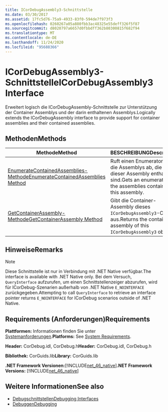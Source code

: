 ```yaml
---
title: ICorDebugAssembly3-Schnittstelle
ms.date: 03/30/2017
ms.assetid: 17fc5d76-75a9-4933-83f0-594de7f973f3
ms.openlocfilehash: 0260267a05a880fbb3ac48325e55deff326f5f87
ms.sourcegitcommit: d8020797a6657d0fbbdff362b80300815f682f94
ms.translationtype: MT
ms.contentlocale: de-DE
ms.lasthandoff: 11/24/2020
ms.locfileid: "95688366"
---
```

# <a name="icordebugassembly3-interface"></a><span data-ttu-id="c069b-102">ICorDebugAssembly3-Schnittstelle</span><span class="sxs-lookup"><span data-stu-id="c069b-102">ICorDebugAssembly3 Interface</span></span>

<span data-ttu-id="c069b-103">Erweitert logisch die ICorDebugAssembly-Schnittstelle zur Unterstützung der Container Assemblys und der darin enthaltenen Assemblys.</span><span class="sxs-lookup"><span data-stu-id="c069b-103">Logically extends the ICorDebugAssembly interface to provide support for container assemblies and their contained assemblies.</span></span>  
  
## <a name="methods"></a><span data-ttu-id="c069b-104">Methoden</span><span class="sxs-lookup"><span data-stu-id="c069b-104">Methods</span></span>  
  
|<span data-ttu-id="c069b-105">Methode</span><span class="sxs-lookup"><span data-stu-id="c069b-105">Method</span></span>|<span data-ttu-id="c069b-106">BESCHREIBUNG</span><span class="sxs-lookup"><span data-stu-id="c069b-106">Description</span></span>|  
|------------|-----------------|  
|[<span data-ttu-id="c069b-107">EnumerateContainedAssemblies-Methode</span><span class="sxs-lookup"><span data-stu-id="c069b-107">EnumerateContainedAssemblies Method</span></span>](icordebugassembly3-enumeratecontainedassemblies-method.md)|<span data-ttu-id="c069b-108">Ruft einen Enumerator für die Assemblys ab, die in dieser Assembly enthalten sind.</span><span class="sxs-lookup"><span data-stu-id="c069b-108">Gets an enumerator for the assemblies contained in this assembly.</span></span>|  
|[<span data-ttu-id="c069b-109">GetContainerAssembly-Methode</span><span class="sxs-lookup"><span data-stu-id="c069b-109">GetContainerAssembly Method</span></span>](icordebugassembly3-getcontainerassembly-method.md)|<span data-ttu-id="c069b-110">Gibt die Container-Assembly dieses `ICorDebugAssembly3`-Objekts aus.</span><span class="sxs-lookup"><span data-stu-id="c069b-110">Returns the container assembly of this `ICorDebugAssembly3` object.</span></span>|  
  
## <a name="remarks"></a><span data-ttu-id="c069b-111">Hinweise</span><span class="sxs-lookup"><span data-stu-id="c069b-111">Remarks</span></span>  
  
> [!NOTE]
> <span data-ttu-id="c069b-112">Diese Schnittstelle ist nur in Verbindung mit .NET Native verfügbar.</span><span class="sxs-lookup"><span data-stu-id="c069b-112">The interface is available with .NET Native only.</span></span> <span data-ttu-id="c069b-113">Bei dem Versuch, `QueryInterface` aufzurufen, um einen Schnittstellenzeiger abzurufen, wird für ICorDebug-Szenarien außerhalb von .NET Native `E_NOINTERFACE` zurückgegeben.</span><span class="sxs-lookup"><span data-stu-id="c069b-113">Attempting to call `QueryInterface` to retrieve an interface pointer returns `E_NOINTERFACE` for ICorDebug scenarios outside of .NET Native.</span></span>  
  
## <a name="requirements"></a><span data-ttu-id="c069b-114">Requirements (Anforderungen)</span><span class="sxs-lookup"><span data-stu-id="c069b-114">Requirements</span></span>  

 <span data-ttu-id="c069b-115">**Plattformen:** Informationen finden Sie unter [Systemanforderungen](../../get-started/system-requirements.md).</span><span class="sxs-lookup"><span data-stu-id="c069b-115">**Platforms:** See [System Requirements](../../get-started/system-requirements.md).</span></span>  
  
 <span data-ttu-id="c069b-116">**Header:** CorDebug.idl, CorDebug.h</span><span class="sxs-lookup"><span data-stu-id="c069b-116">**Header:** CorDebug.idl, CorDebug.h</span></span>  
  
 <span data-ttu-id="c069b-117">**Bibliothek:** CorGuids.lib</span><span class="sxs-lookup"><span data-stu-id="c069b-117">**Library:** CorGuids.lib</span></span>  
  
 <span data-ttu-id="c069b-118">**.NET Framework Versionen:**[!INCLUDE[net_46_native](../../../../includes/net-46-native-md.md)]</span><span class="sxs-lookup"><span data-stu-id="c069b-118">**.NET Framework Versions:** [!INCLUDE[net_46_native](../../../../includes/net-46-native-md.md)]</span></span>  
  
## <a name="see-also"></a><span data-ttu-id="c069b-119">Weitere Informationen</span><span class="sxs-lookup"><span data-stu-id="c069b-119">See also</span></span>

- [<span data-ttu-id="c069b-120">Debugschnittstellen</span><span class="sxs-lookup"><span data-stu-id="c069b-120">Debugging Interfaces</span></span>](debugging-interfaces.md)
- [<span data-ttu-id="c069b-121">Debuggen</span><span class="sxs-lookup"><span data-stu-id="c069b-121">Debugging</span></span>](index.md)
